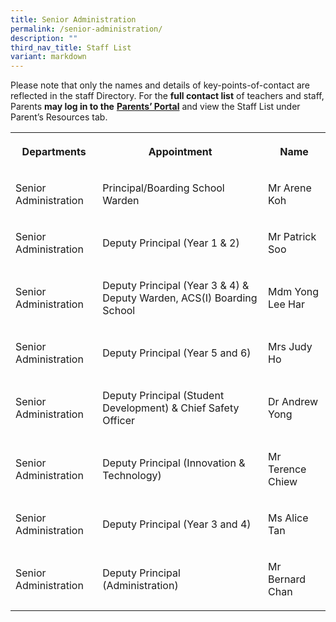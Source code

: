 ```yaml
---
title: Senior Administration
permalink: /senior-administration/
description: ""
third_nav_title: Staff List
variant: markdown
---
```

<p>Please note that only the names and details of key-points-of-contact are
reflected in the staff Directory. For the&nbsp;<strong>full contact list</strong>&nbsp;of
teachers and staff, Parents&nbsp;<strong>may log in to the</strong>&nbsp;<strong><a href="http://lms.acsindep.edu.sg/ACSIndep/logon_new.aspx?type=parents" rel="noopener noreferrer nofollow" target="_blank">Parents’ Portal</a></strong>&nbsp;and
view the Staff List under Parent’s Resources tab.</p>
<table style="minWidth: 75px">
<colgroup>
<col>
<col>
<col>
</colgroup>
<tbody>
<tr>
<th rowspan="1" colspan="1">
<p>Departments</p>
</th>
<th rowspan="1" colspan="1">
<p>Appointment</p>
</th>
<th rowspan="1" colspan="1">
<p>Name</p>
</th>
</tr>
<tr>
<td rowspan="1" colspan="1">
<p>Senior Administration</p>
</td>
<td rowspan="1" colspan="1">
<p>Principal/Boarding School Warden</p>
</td>
<td rowspan="1" colspan="1">
<p>Mr Arene Koh</p>
</td>
</tr>
<tr>
<td rowspan="1" colspan="1">
<p>Senior Administration</p>
</td>
<td rowspan="1" colspan="1">
<p>Deputy Principal (Year 1 &amp; 2)</p>
</td>
<td rowspan="1" colspan="1">
<p>Mr Patrick Soo</p>
</td>
</tr>
<tr>
<td rowspan="1" colspan="1">
<p>Senior Administration</p>
</td>
<td rowspan="1" colspan="1">
<p>Deputy Principal (Year 3 &amp; 4) &amp; Deputy Warden, ACS(I) Boarding
School</p>
</td>
<td rowspan="1" colspan="1">
<p>Mdm Yong Lee Har</p>
</td>
</tr>
<tr>
<td rowspan="1" colspan="1">
<p>Senior Administration</p>
</td>
<td rowspan="1" colspan="1">
<p>Deputy Principal (Year 5 and 6)</p>
</td>
<td rowspan="1" colspan="1">
<p>Mrs Judy Ho</p>
</td>
</tr>
<tr>
<td rowspan="1" colspan="1">
<p>Senior Administration</p>
</td>
<td rowspan="1" colspan="1">
<p>Deputy Principal (Student Development) &amp; Chief Safety Officer</p>
</td>
<td rowspan="1" colspan="1">
<p>Dr Andrew Yong</p>
</td>
</tr>
<tr>
<td rowspan="1" colspan="1">
<p>Senior Administration</p>
</td>
<td rowspan="1" colspan="1">
<p>Deputy Principal (Innovation &amp; Technology)</p>
</td>
<td rowspan="1" colspan="1">
<p>Mr Terence Chiew</p>
</td>
</tr>
<tr>
<td rowspan="1" colspan="1">
<p>Senior Administration</p>
</td>
<td rowspan="1" colspan="1">
<p>Deputy Principal (Year 3 and 4)</p>
</td>
<td rowspan="1" colspan="1">
<p>Ms Alice Tan</p>
</td>
</tr>
<tr>
<td rowspan="1" colspan="1">
<p>Senior Administration</p>
</td>
<td rowspan="1" colspan="1">
<p>Deputy Principal (Administration)</p>
</td>
<td rowspan="1" colspan="1">
<p>Mr Bernard Chan</p>
</td>
</tr>

</tbody>
</table>
<p>&nbsp;</p>